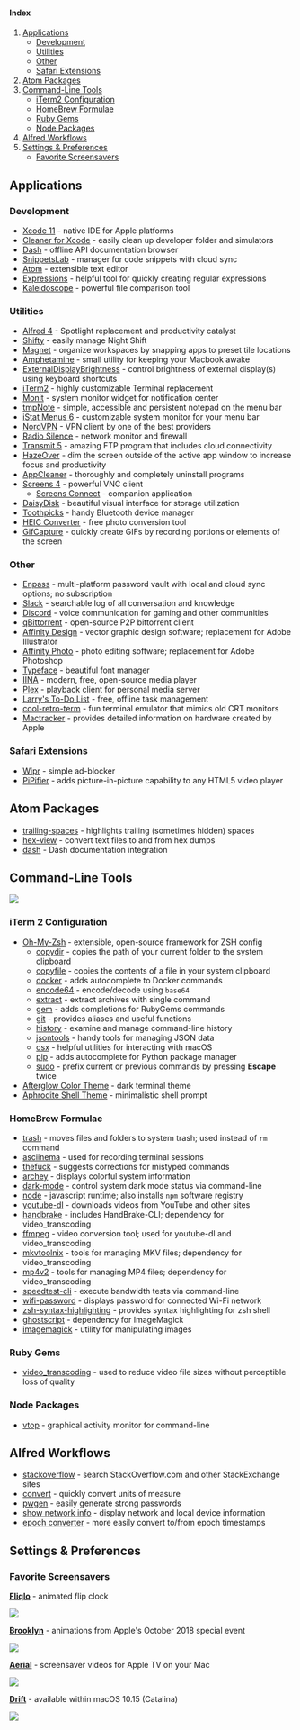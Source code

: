 

#### Index
1. [Applications](#applications)
    - [Development](#development)
    - [Utilities](#utilities)
    - [Other](#other)
    - [Safari Extensions](#safari-extensions)
2. [Atom Packages](#atom-packages)
3. [Command-Line Tools](#command-line-tools)
    - [iTerm2 Configuration](#iterm2-configuration)
    - [HomeBrew Formulae](#homebrew-formulae)
    - [Ruby Gems](#ruby-gems)
    - [Node Packages](#node-packages)
4. [Alfred Workflows](#alfred-workflows)
5. [Settings & Preferences](#settings--preferences)
    - [Favorite Screensavers](#favorite-screensavers)

## Applications

### Development

- [Xcode 11](https://apps.apple.com/us/app/xcode/id497799835) - native IDE for Apple platforms
- [Cleaner for Xcode](https://apps.apple.com/us/app/cleaner-for-xcode/id1296084683) - easily clean up developer folder and simulators
- [Dash](https://kapeli.com/dash) - offline API documentation browser
- [SnippetsLab](https://apps.apple.com/us/app/snippetslab/id1006087419) - manager for code snippets with cloud sync
- [Atom](https://atom.io) - extensible text editor
- [Expressions](https://apps.apple.com/us/app/expressions/id913158085) - helpful tool for quickly creating regular expressions
- [Kaleidoscope](https://www.kaleidoscopeapp.com) - powerful file comparison tool

### Utilities
- [Alfred 4](https://www.alfredapp.com) - Spotlight replacement and productivity catalyst
- [Shifty](https://shifty.natethompson.io/en/) - easily manage Night Shift
- [Magnet](https://magnet.crowdcafe.com) - organize workspaces by snapping apps to preset tile locations
- [Amphetamine](https://apps.apple.com/us/app/amphetamine/id937984704) - small utility for keeping your Macbook awake
- [ExternalDisplayBrightness](https://github.com/fnesveda/ExternalDisplayBrightness) - control brightness of external display(s) using keyboard shortcuts
- [iTerm2](https://iterm2.com) - highly customizable Terminal replacement
- [Monit](https://apps.apple.com/us/app/monit/id1014850245) - system monitor widget for notification center
- [tmpNote](https://apps.apple.com/us/app/tmpnote/id1293664761) - simple, accessible and persistent notepad on the menu bar
- [iStat Menus 6](https://bjango.com/mac/istatmenus/) - customizable system monitor for your menu bar
- [NordVPN](https://apps.apple.com/us/app/vpn-by-nordvpn-web-security/id1116599239) - VPN client by one of the best providers
- [Radio Silence](https://radiosilenceapp.com) - network monitor and firewall
- [Transmit 5](https://www.panic.com/transmit/) - amazing FTP program that includes cloud connectivity
- [HazeOver](https://hazeover.com) - dim the screen outside of the active app window to increase focus and productivity
- [AppCleaner](https://freemacsoft.net/appcleaner/) - thoroughly and completely uninstall programs
- [Screens 4](https://edovia.com/en/screens-mac/) - powerful VNC client
  - [Screens Connect](https://screensconnect.com/en/) - companion application
- [DaisyDisk](https://daisydiskapp.com) - beautiful visual interface for storage utilization
- [Toothpicks](https://apps.apple.com/us/app/toothpicks/id998361254) - handy Bluetooth device manager
- [HEIC Converter](https://apps.apple.com/us/app/imazing-heic-converter/id1292198261) - free photo conversion tool
- [GifCapture](https://github.com/onmyway133/GifCapture) - quickly create GIFs by recording portions or elements of the screen


### Other
- [Enpass](https://www.enpass.io) - multi-platform password vault with local and cloud sync options; no subscription
- [Slack](https://slack.com) - searchable log of all conversation and knowledge
- [Discord](https://discordapp.com) - voice communication for gaming and other communities
- [qBittorrent](https://www.qbittorrent.org) - open-source P2P bittorrent client
- [Affinity Design](https://affinity.serif.com/en-us/designer/) - vector graphic design software; replacement for Adobe Illustrator
- [Affinity Photo](https://affinity.serif.com/en-us/photo/) - photo editing software; replacement for Adobe Photoshop
- [Typeface](https://typefaceapp.com) - beautiful font manager
- [IINA](https://iina.io) - modern, free, open-source media player
- [Plex](https://www.plex.tv) - playback client for personal media server
- [Larry's To-Do List](https://apps.apple.com/us/app/larrys-to-do-list/id1450996604) - free, offline task management
- [cool-retro-term](https://github.com/Swordfish90/cool-retro-term) - fun terminal emulator that mimics old CRT monitors
- [Mactracker](http://mactracker.ca) - provides detailed information on hardware created by Apple

### Safari Extensions

- [Wipr](https://apps.apple.com/us/app/wipr/id1320666476) - simple ad-blocker
- [PiPifier](https://github.com/arnoappenzeller/PiPifier) - adds picture-in-picture capability to any HTML5 video player

## Atom Packages

- [trailing-spaces](https://atom.io/packages/trailing-spaces) - highlights trailing (sometimes hidden) spaces
- [hex-view](https://atom.io/packages/hex-view) - convert text files to and from hex dumps
- [dash](https://atom.io/packages/dash) - Dash documentation integration

## Command-Line Tools

![](https://i.imgur.com/tPfkzRo.png)

### iTerm 2 Configuration

- [Oh-My-Zsh](https://ohmyz.sh) - extensible, open-source framework for ZSH config
  - [copydir](https://github.com/robbyrussell/oh-my-zsh/tree/master/plugins/copydir) - copies the path of your current folder to the system clipboard
  - [copyfile](https://github.com/robbyrussell/oh-my-zsh/tree/master/plugins/copyfile) - copies the contents of a file in your system clipboard
  - [docker](https://github.com/robbyrussell/oh-my-zsh/tree/master/plugins/docker) - adds autocomplete to Docker commands
  - [encode64](https://github.com/robbyrussell/oh-my-zsh/tree/master/plugins/encode64) - encode/decode using `base64`
  - [extract](https://github.com/robbyrussell/oh-my-zsh/tree/master/plugins/extract) - extract archives with single command
  - [gem](https://github.com/robbyrussell/oh-my-zsh/tree/master/plugins/gem) - adds completions for RubyGems commands
  - [git](https://github.com/robbyrussell/oh-my-zsh/tree/master/plugins/git/) - provides aliases and useful functions
  - [history](https://github.com/robbyrussell/oh-my-zsh/tree/master/plugins/history) - examine and manage command-line history
  - [jsontools](https://github.com/robbyrussell/oh-my-zsh/tree/master/plugins/jsontools) - handy tools for managing JSON data
  - [osx](https://github.com/robbyrussell/oh-my-zsh/tree/master/plugins/osx) - helpful utilities for interacting with macOS
  - [pip](https://github.com/robbyrussell/oh-my-zsh/tree/master/plugins/pip) - adds autocomplete for Python package manager
  - [sudo](https://github.com/robbyrussell/oh-my-zsh/tree/master/plugins/sudo) - prefix current or previous commands by pressing **Escape** twice
- [Afterglow Color Theme](https://raw.githubusercontent.com/mbadolato/iTerm2-Color-Schemes/master/schemes/Afterglow.itermcolors) - dark terminal theme
- [Aphrodite Shell Theme](https://github.com/win0err/aphrodite-terminal-theme) - minimalistic shell prompt

### HomeBrew Formulae

- [trash](https://formulae.brew.sh/formula/trash) - moves files and folders to system trash; used instead of `rm` command
- [asciinema](https://formulae.brew.sh/formula/asciinema) - used for recording terminal sessions
- [thefuck](https://formulae.brew.sh/formula/thefuck) - suggests corrections for mistyped commands
- [archey](https://formulae.brew.sh/formula/archey) - displays colorful system information
- [dark-mode](https://formulae.brew.sh/formula/dark-mode) - control system dark mode status via command-line
- [node](https://formulae.brew.sh/formula/node) - javascript runtime; also installs `npm` software registry
- [youtube-dl](https://formulae.brew.sh/formula/youtube-dl) - downloads videos from YouTube and other sites
- [handbrake](https://formulae.brew.sh/formula/handbrake) - includes HandBrake-CLI; dependency for video_transcoding
- [ffmpeg](https://formulae.brew.sh/formula/ffmpeg) - video conversion tool; used for youtube-dl and video_transcoding
- [mkvtoolnix](https://formulae.brew.sh/formula/mkvtoolnix) - tools for managing MKV files; dependency for video_transcoding
- [mp4v2](https://formulae.brew.sh/formula/mp4v2) - tools for managing MP4 files; dependency for video_transcoding
- [speedtest-cli](https://formulae.brew.sh/formula/speedtest-cli) - execute bandwidth tests via command-line
- [wifi-password](https://formulae.brew.sh/formula/wifi-password) - displays password for connected Wi-Fi network
- [zsh-syntax-highlighting](https://formulae.brew.sh/formula/zsh-syntax-highlighting) - provides syntax highlighting for zsh shell
- [ghostscript](https://formulae.brew.sh/formula/ghostscript) - dependency for ImageMagick
- [imagemagick](https://formulae.brew.sh/formula/imagemagick) - utility for manipulating images

### Ruby Gems
- [video_transcoding](https://rubygems.org/gems/video_transcoding) - used to reduce video file sizes without perceptible loss of quality

### Node Packages

- [vtop](https://www.npmjs.com/package/vtop) - graphical activity monitor for command-line

## Alfred Workflows

- [stackoverflow](https://pacmax.org/pac/deanishe-alfred-stackoverflow/) - search StackOverflow.com and other StackExchange sites
- [convert](https://pacmax.org/pac/deanishe-alfred-convert/) - quickly convert units of measure
- [pwgen](https://pacmax.org/pac/deanishe-alfred-pwgen/) - easily generate strong passwords
- [show network info](https://pacmax.org/pac/jeppestaerk-alfred-show-network-info/) - display network and local device information
- [epoch converter](https://pacmax.org/pac/snooze92-alfred-epoch-converter/) - more easily convert to/from epoch timestamps


## Settings & Preferences

### Favorite Screensavers

[**Fliqlo**](https://fliqlo.com) - animated flip clock

![](https://i.imgur.com/g01KHFp.png)

[**Brooklyn**](https://github.com/pedrommcarrasco/Brooklyn) - animations from Apple's October 2018 special event

![](https://i.imgur.com/qsdmz49.png)

[**Aerial**](https://github.com/JohnCoates/Aerial) - screensaver videos for Apple TV on your Mac

![](https://i.imgur.com/z9ONAoT.png)

[**Drift**](#) - available within macOS 10.15 (Catalina)

![](https://i.imgur.com/ITxY1nB.png)

